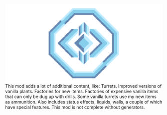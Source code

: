 ![ADC](https://github.com/3Snake3/Pictures/blob/master/icon3.png)
This mod adds a lot of additional content, like:
Turrets.
Improved versions of vanilla plants.
Factories for new items.
Factories of expensive vanilla items that can only be dug up with drills.
Some vanilla turrets use my new items as ammunition.
Also includes status effects, liquids, walls, a couple of which have special features.
This mod is not complete without generators.
